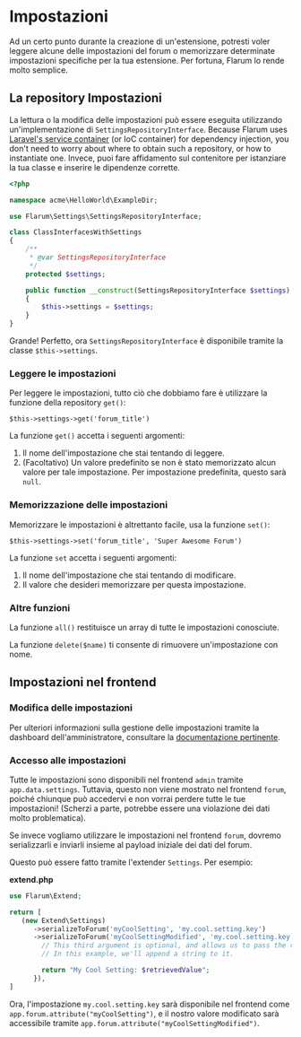 # Impostazioni

Ad un certo punto durante la creazione di un'estensione, potresti voler leggere alcune delle impostazioni del forum o memorizzare determinate impostazioni specifiche per la tua estensione. Per fortuna, Flarum lo rende molto semplice.

## La repository Impostazioni

La lettura o la modifica delle impostazioni può essere eseguita utilizzando un'implementazione di `SettingsRepositoryInterface`. Because Flarum uses [Laravel's service container](https://laravel.com/docs/8.x/container) (or IoC container) for dependency injection, you don't need to worry about where to obtain such a repository, or how to instantiate one. Invece, puoi fare affidamento sul contenitore per istanziare la tua classe e inserire le dipendenze corrette.

```php
<?php

namespace acme\HelloWorld\ExampleDir;

use Flarum\Settings\SettingsRepositoryInterface;

class ClassInterfacesWithSettings
{
    /**
     * @var SettingsRepositoryInterface
     */
    protected $settings;

    public function __construct(SettingsRepositoryInterface $settings)
    {
        $this->settings = $settings;
    }
}
```

Grande! Perfetto, ora `SettingsRepositoryInterface` è disponibile tramite la classe `$this->settings`.

### Leggere le impostazioni

Per leggere le impostazioni, tutto ciò che dobbiamo fare è utilizzare la funzione della repository `get()`:

`$this->settings->get('forum_title')`

La funzione `get()` accetta i seguenti argomenti:

1. Il nome dell'impostazione che stai tentando di leggere.
2. (Facoltativo) Un valore predefinito se non è stato memorizzato alcun valore per tale impostazione. Per impostazione predefinita, questo sarà `null`.

### Memorizzazione delle impostazioni

Memorizzare le impostazioni è altrettanto facile, usa la funzione `set()`:

`$this->settings->set('forum_title', 'Super Awesome Forum')`

La funzione `set` accetta i seguenti argomenti:

1. Il nome dell'impostazione che stai tentando di modificare.
2. Il valore che desideri memorizzare per questa impostazione.

### Altre funzioni

La funzione `all()` restituisce un array di tutte le impostazioni conosciute.

La funzione `delete($name)` ti consente di rimuovere un'impostazione con nome.

## Impostazioni nel frontend

### Modifica delle impostazioni

Per ulteriori informazioni sulla gestione delle impostazioni tramite la dashboard dell'amministratore, consultare la [documentazione pertinente](admin.md).
### Accesso alle impostazioni

Tutte le impostazioni sono disponibili nel frontend `admin` tramite `app.data.settings`. Tuttavia, questo non viene mostrato nel frontend `forum`, poiché chiunque può accedervi e non vorrai perdere tutte le tue impostazioni! (Scherzi a parte, potrebbe essere una violazione dei dati molto problematica).

Se invece vogliamo utilizzare le impostazioni nel frontend `forum`, dovremo serializzarli e inviarli insieme al payload iniziale dei dati del forum.

Questo può essere fatto tramite l'extender `Settings`. Per esempio:

**extend.php**

```php
use Flarum\Extend;

return [
   (new Extend\Settings)
      ->serializeToForum('myCoolSetting', 'my.cool.setting.key')
      ->serializeToForum('myCoolSettingModified', 'my.cool.setting.key', function ($retrievedValue) {
        // This third argument is optional, and allows us to pass the retrieved setting through some custom logic.
        // In this example, we'll append a string to it.

        return "My Cool Setting: $retrievedValue";
      }),
]
```

Ora, l'impostazione `my.cool.setting.key` sarà disponibile nel frontend come `app.forum.attribute("myCoolSetting")`, e il nostro valore modificato sarà accessibile tramite `app.forum.attribute("myCoolSettingModified")`.
